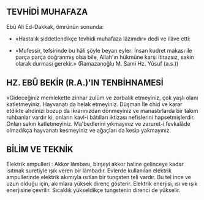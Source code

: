 ## TEVHİDİ MUHAFAZA

Ebû Ali Ed-Dakkak, ömrünün sonunda:

- «Hastalık şiddetlendikçe tevhidi muha­faza lâzımdır» dedi ve ilâve etti:

- «Mufessir, tefsirinde bu hâli şöyle be­yan eyler: İnsan kudret makası ile parça parça doğranmış olsa bile, Allah'ın hükmüne karşı itirazsız, sakin olarak durması gerekir.» (Ramazanoğlu M. Sami Hz. Yûsuf (a.s.))

## HZ. EBÛ BEKİR (R.A.)'IN TENBİHNAMESİ

«Gideceğiniz memlekette zinhar zulüm ve zorbalık etmeyiniz, çok yaşlı olanı katletmeyi­niz. Hayvanatı da helak etmeyiniz. Düşman İle chid ve karar etdikte ahdinizi bozup da ikra­rınızdan dönmeyiniz ve manastırlarda bir ta­kım ruhbanlar vardır ki, onların kavl-i bâtılları iktizası nefislerini hapsetmişlerdir. Onları sa­kın katletmeyiniz. Ma'bedlerini yıkmayınız ve zaruret-i fevkalâde olmadıkça hayvanatı kesmeyiniz ve ağaçları da kesip yakmayınız.

## BİLİM VE TEKNİK

Elektrik ampulleri : Akkor lâmbası, birşeyi akkor haline gelinceye kadar ısıtmak suretiyle ışık veren bir lâmbadır. Evlerde kullanılan elektrik ampullerinde elektrik akımıyla ısıtlan bir tungsten teli vardır. Bu tel ince ve uzun olduğu için, akımlara yüksek direnç gösterir. Elektrik enerjisi, ısı ve ışık enerjisine çevrilir. Sıcaklık yükseldikçe tungstenin direnci de yükselir.
